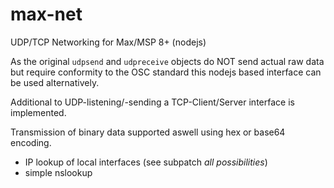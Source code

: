 # max-net
UDP/TCP Networking for Max/MSP 8+ (nodejs)

As the original `udpsend` and `udpreceive` objects do NOT send actual raw data but require conformity to the OSC standard this nodejs based interface can be used alternatively.

Additional to UDP-listening/-sending a TCP-Client/Server interface is implemented.

Transmission of binary data supported aswell using hex or base64 encoding.


- IP lookup of local interfaces (see subpatch *all possibilities*)
- simple nslookup
